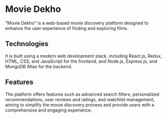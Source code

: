 # Movie Dekho

"Movie Dekho" is a web-based movie discovery platform designed to enhance the user experience of finding and exploring films. 

## Technologies
It is built using a modern web development stack, including React.js, Redux, HTML, CSS, and JavaScript for the frontend, and Node.js, Express.js, and MongoDB Atlas for the backend. 

## Features
The platform offers features such as advanced search filters, personalized recommendations, user reviews and ratings, and watchlist management, aiming to simplify the movie discovery process and provide users with a comprehensive and engaging experience.
